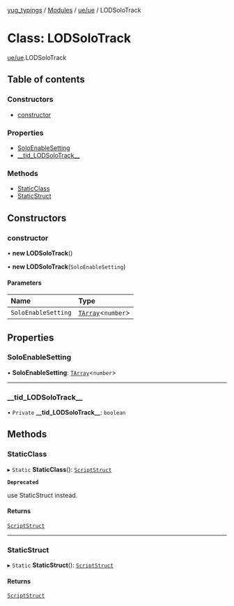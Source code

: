 [yug_typings](../README.md) / [Modules](../modules.md) / [ue/ue](../modules/ue_ue.md) / LODSoloTrack

# Class: LODSoloTrack

[ue/ue](../modules/ue_ue.md).LODSoloTrack

## Table of contents

### Constructors

- [constructor](ue_ue.LODSoloTrack.md#constructor)

### Properties

- [SoloEnableSetting](ue_ue.LODSoloTrack.md#soloenablesetting)
- [\_\_tid\_LODSoloTrack\_\_](ue_ue.LODSoloTrack.md#__tid_lodsolotrack__)

### Methods

- [StaticClass](ue_ue.LODSoloTrack.md#staticclass)
- [StaticStruct](ue_ue.LODSoloTrack.md#staticstruct)

## Constructors

### constructor

• **new LODSoloTrack**()

• **new LODSoloTrack**(`SoloEnableSetting`)

#### Parameters

| Name | Type |
| :------ | :------ |
| `SoloEnableSetting` | [`TArray`](../interfaces/ue_puerts.TArray.md)<`number`\> |

## Properties

### SoloEnableSetting

• **SoloEnableSetting**: [`TArray`](../interfaces/ue_puerts.TArray.md)<`number`\>

___

### \_\_tid\_LODSoloTrack\_\_

• `Private` **\_\_tid\_LODSoloTrack\_\_**: `boolean`

## Methods

### StaticClass

▸ `Static` **StaticClass**(): [`ScriptStruct`](ue_ue.ScriptStruct.md)

**`Deprecated`**

use StaticStruct instead.

#### Returns

[`ScriptStruct`](ue_ue.ScriptStruct.md)

___

### StaticStruct

▸ `Static` **StaticStruct**(): [`ScriptStruct`](ue_ue.ScriptStruct.md)

#### Returns

[`ScriptStruct`](ue_ue.ScriptStruct.md)
